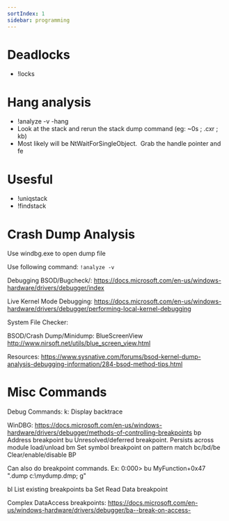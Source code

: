 ```yaml
---
sortIndex: 1
sidebar: programming
---
```


# Deadlocks

- !locks

# Hang analysis

- !analyze -v -hang
- Look at the stack and rerun the stack dump command (eg: ~0s ; .cxr ; kb)
- Most likely will be NtWaitForSingleObject.  Grab the handle pointer and fe

# Usesful

- !uniqstack 
- !findstack

# Crash Dump Analysis

Use windbg.exe to open dump file

Use following command:
`!analyze -v`

Debugging BSOD/Bugcheck/:
<https://docs.microsoft.com/en-us/windows-hardware/drivers/debugger/index>

Live Kernel Mode Debugging:
<https://docs.microsoft.com/en-us/windows-hardware/drivers/debugger/performing-local-kernel-debugging>

System File Checker:

BSOD/Crash Dump/Minidump:
BlueScreenView  <http://www.nirsoft.net/utils/blue_screen_view.html>

Resources:
<https://www.sysnative.com/forums/bsod-kernel-dump-analysis-debugging-information/284-bsod-method-tips.html>

# Misc Commands

Debug Commands:
k: Display backtrace

WinDBG:
https://docs.microsoft.com/en-us/windows-hardware/drivers/debugger/methods-of-controlling-breakpoints
bp 	Address breakpoint
bu 	Unresolved/deferred breakpoint. Persists across module load/unload
bm	Set symbol breakpoint on pattern match
bc/bd/be	Clear/enable/disable BP

Can also do breakpoint commands. Ex:
0:000> bu MyFunction+0x47 ".dump c:\mydump.dmp; g"


bl	List existing breakpoints
ba	Set Read Data breakpoint


Complex DataAccess breakpoints:
https://docs.microsoft.com/en-us/windows-hardware/drivers/debugger/ba--break-on-access-

